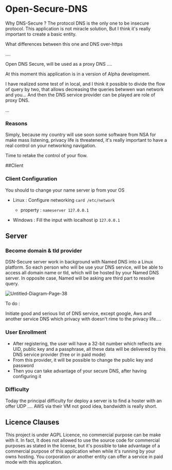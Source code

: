 # Open-Secure-DNS

Why DNS-Secure ? The protocol DNS is the only one to be insecure protocol.
This application is not miracle solution, But I think it's really important to create
a basic entity. 

What differences between this one and  DNS over-https

....

Open DNS Secure, will be used as a proxy DNS  ....

At this moment this application is in a version of  Alpha development.

I have realized some test of in local, and I think it possible to divide the flow of query by two, that allows decreasing the queries betwwen wan network and you... 
And then the DNS service provider can be played are role of proxy DNS.

...

### Reasons

Simply, because my country will use soon some software from NSA for make mass listening,
privacy life is threatened, it's really important to have a real control on your networking navigation.

Time to retake the control of your flow.

##Client

### Client Configuration

You should to change your name server ip from your OS 

- Linux : Configure networking `card /etc/network`
    - property : `nameserver 127.0.0.1`
    
- Windows : Fill the input with localhost ip `127.0.0.1`

## Server 

### Become domain & tld provider

DSN-Secure server work in background with Named DNS into a Linux platform. 
So each person who will be use your DNS service, will be able to access  all
domain name or tld, which will be hosted by your Named DNS server.
 In opposite case, Named will be asking are third part to resolve query.
 
<img src="https://i.ibb.co/yWGHfzY/Untitled-Diagram-Page-38.png" alt="Untitled-Diagram-Page-38" border="0">

To do :
 
Initiate good and serious list of DNS service, except google, Aws and another service DNS which privacy 
 with doesn't rime to the privacy life....

### User Enrollment 

- After registering, the user will have a 32-bit number which reflects are UID, public key and a passphrase, all these data will be delivered by this DNS service provider (free or in paid mode)
- From this provider, it will be possible to change the public key and password
- Then you can take advantage of your secure DNS, after having configuring it

### Difficulty

Today the principal difficulty for deploy a server is to find a hoster with an offer UDP .... AWS via their VM not good idea, bandwidth is really short.

## Licence Clauses

This project is under AGPL Licence, no commercial purpose can be make with it. In fact, It does not allowed to use the source code for commercial purposes as stated in the license, but it's possible to take advantage of a commercial purpose of this application when while it's running by your owns hosting. You corporation or another entity can offer a service in paid mode with this application.  